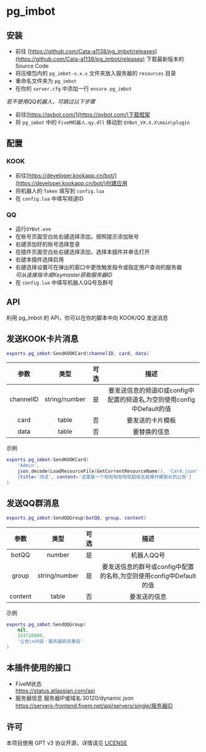# pg_imbot

## 安装
* 前往 [https://github.com/Cata-a1138/pg_imbot/releases](https://github.com/Cata-a1138/pg_imbot/releases) 下载最新版本的 Source Code
* 将压缩包内的 `pg_imbot-x.x.x` 文件夹放入服务器的 `resources` 目录
* 重命名文件夹为 `pg_imbot`
* 在你的 `server.cfg` 中添加一行 `ensure pg_imbot`

*若不使用QQ机器人，可跳过以下步骤*
* 前往[https://qvbot.com/](https://qvbot.com/)下载框架
* 将 `pg_imbot` 中的 `FiveM机器人.qy.dll` 移动到 `QYBot_VX.X.X\main\plugin`

## 配置
### KOOK
* 前往[https://developer.kookapp.cn/bot/](https://developer.kookapp.cn/bot/)创建应用
* 将机器人的 `Token` 填写到 `config.lua`
* 在 `config.lua` 中填写频道ID

### QQ
* 运行`QYBot.exe`
* 在账号页面空白处右键选择添加，按照提示添加账号
* 右键添加好的账号选择登录
* 在插件页面空白处右键选择添加，选择本插件并单击打开
* 右键本插件选择启用
* 右键选择设置可在弹出的窗口中更改触发指令或指定用户查询的服务器  
  *可从连接指令或Keymaster获取服务器ID*
* 在 `config.lua` 中填写机器人QQ号及群号

## API
利用 pg_imbot 的 API，你可以在你的脚本中向 KOOK/QQ 发送消息

## 发送KOOK卡片消息
```lua
exports.pg_imbot:SendKOOKCard(channelID, card, data)
```
| 参数 | 类型 | 可选 | 描述|
|:-:|:-:|:-:|:-:|
|channelID|string/number|是|要发送信息的频道ID或config中配置的频道名,为空则使用config中Default的值|
|card|table|否|要发送的卡片模板|
|data|table|否|要替换的信息|

示例
```lua
exports.pg_imbot:SendKOOKCard(
    'Admin',
    json.decode(LoadResourceFile(GetCurrentResourceName(), 'Card.json')),
    {title='测试', content='这里是一个啦啦啦啦啦啦超级无敌爆炸螺旋长的公告'}
)
```

## 发送QQ群消息
```lua
exports.pg_imbot:SendQQGroup(botQQ, group, content)
```
| 参数 | 类型 | 可选 | 描述|
|:-:|:-:|:-:|:-:|
|botQQ|number|是|机器人QQ号|
|group|string/number|是|要发送信息的群号或config中配置的名称,为空则使用config中Default的值|
|content|table|否|要发送的信息|

示例
```lua
exports.pg_imbot:SendQQGroup(
    nil,
    324720000,
    '公告\n内容：服务器即将重启'
)
```

## 本插件使用的接口
* FiveM状态  
https://status.atlassian.com/api  
* 服务器信息
服务器IP或域名:30120/dynamic.json   
https://servers-frontend.fivem.net/api/servers/single/服务器ID  

## 许可
本项目使用 GPT v3 协议开源，详情请见 [LICENSE](https://github.com/Cata-a1138/pg_imbot/blob/main/LICENSE)
